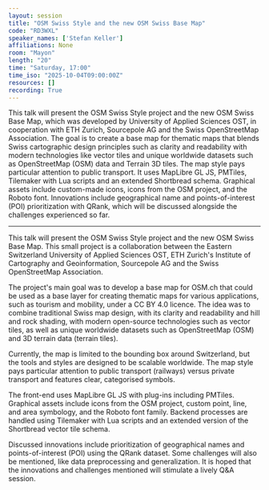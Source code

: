 ```yaml
---
layout: session
title: "OSM Swiss Style and the new OSM Swiss Base Map"
code: "RD3WXL"
speaker_names: ['Stefan Keller']
affiliations: None
room: "Mayon"
length: "20"
time: "Saturday, 17:00"
time_iso: "2025-10-04T09:00:00Z"
resources: []
recording: True
---
```


This talk will present the OSM Swiss Style project and the new OSM Swiss Base Map, which was developed by University of Applied Sciences OST, in cooperation with ETH Zurich, Sourcepole AG and the Swiss OpenStreetMap Association. The goal is to create a base map for thematic maps that blends Swiss cartographic design principles such as clarity and readability with modern technologies like vector tiles and unique worldwide datasets such as OpenStreetMap (OSM) data and Terrain 3D tiles. The map style pays particular attention to public transport. It uses MapLibre GL JS, PMTiles, Tilemaker with Lua scripts and an extended Shortbread schema. Graphical assets include custom-made icons, icons from the OSM project, and the Roboto font. Innovations include geographical name and points-of-interest (POI) prioritization with QRank, which will be discussed alongside the challenges experienced so far.

<hr>

This talk will present the OSM Swiss Style project and the new OSM Swiss Base Map. This small project is a collaboration between the Eastern Switzerland University of Applied Sciences OST, ETH Zurich's Institute of Cartography and Geoinformation, Sourcepole AG and the Swiss OpenStreetMap Association.

The project's main goal was to develop a base map for OSM.ch that could be used as a base layer for creating thematic maps for various applications, such as tourism and mobility, under a CC BY 4.0 licence. The idea was to combine traditional Swiss map design, with its clarity and readability and hill and rock shading, with modern open-source technologies such as vector tiles, as well as unique worldwide datasets such as OpenStreetMap (OSM) and 3D terrain data (terrain tiles).

Currently, the map is limited to the bounding box around Switzerland, but the tools and styles are designed to be scalable worldwide. The map style pays particular attention to public transport (railways) versus private transport and features clear, categorised symbols.

The front-end uses MapLibre GL JS with plug-ins including PMTiles. Graphical assets include icons from the OSM project, custom point, line, and area symbology, and the Roboto font family. Backend processes are handled using Tilemaker with Lua scripts and an extended version of the Shortbread vector tile schema.
 
Discussed innovations include prioritization of geographical names and points-of-interest (POI) using the QRank dataset. Some challenges will also be mentioned, like data preprocessing and generalization. It is hoped that the innovations and challenges mentioned will stimulate a lively Q&amp;A session.

